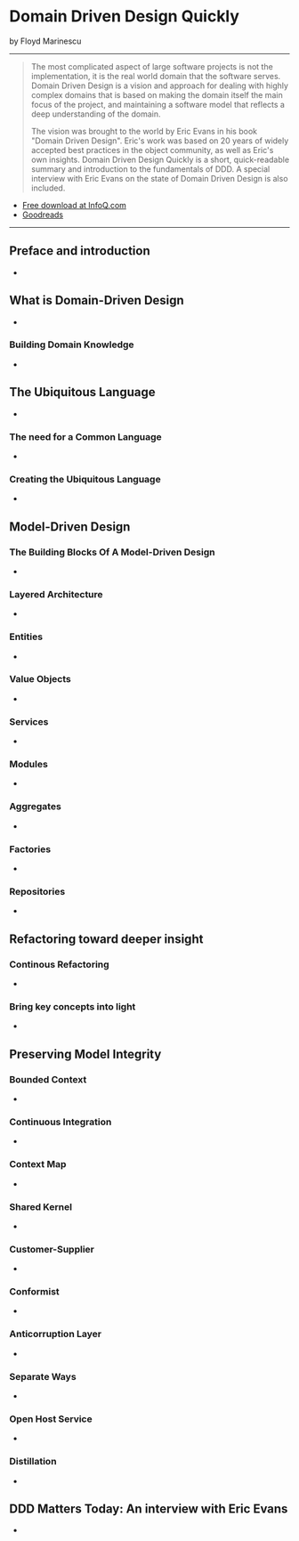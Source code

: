 # Domain Driven Design Quickly

by Floyd Marinescu

------

> The most complicated aspect of large software projects is not the implementation, it is the real world domain that the software serves. Domain Driven Design is a vision and approach for dealing with highly complex domains that is based on making the domain itself the main focus of the project, and maintaining a software model that reflects a deep understanding of the domain.
>
> The vision was brought to the world by Eric Evans in his book "Domain Driven Design". Eric's work was based on 20 years of widely accepted best practices in the object community, as well as Eric's own insights. Domain Driven Design Quickly is a short, quick-readable summary and introduction to the fundamentals of DDD. A special interview with Eric Evans on the state of Domain Driven Design is also included.

* [Free download at InfoQ.com](https://www.infoq.com/minibooks/domain-driven-design-quickly/)
* [Goodreads](https://www.goodreads.com/en/book/show/2558105.Domain_Driven_Design_Quickly)

------

## Preface and introduction

* 

## What is Domain-Driven Design

* 

### Building Domain Knowledge

* 

## The Ubiquitous Language

* 

### The need for a Common Language

* 

### Creating the Ubiquitous Language

* 

## Model-Driven Design

### The Building Blocks Of A Model-Driven Design

* 

### Layered Architecture

* 

### Entities

* 

### Value Objects

* 

### Services

* 

### Modules

* 

### Aggregates

* 

### Factories

* 

### Repositories

* 

## Refactoring toward deeper insight

### Continous Refactoring

* 

### Bring key concepts into light

* 

## Preserving Model Integrity

### Bounded Context

* 

### Continuous Integration

* 

### Context Map

* 

### Shared Kernel

* 

### Customer-Supplier

* 

### Conformist

* 

### Anticorruption Layer

* 

### Separate Ways

* 

### Open Host Service

* 

### Distillation

* 

## DDD Matters Today: An interview with Eric Evans

* 
